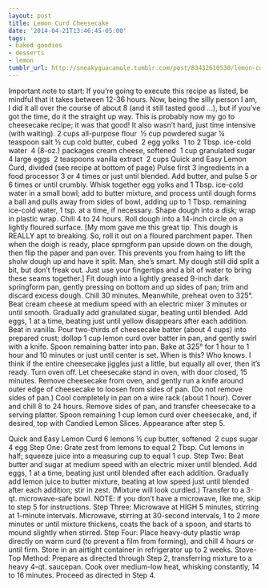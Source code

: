 ```yaml
---
layout: post
title: Lemon Curd Cheesecake
date: '2014-04-21T13:46:45-05:00'
tags:
- baked goodies
- desserts
- lemon
tumblr_url: http://sneakyguacamole.tumblr.com/post/83432610530/lemon-curd-cheesecake
---
```

Important note to start: If you’re going to execute this recipe as listed, be mindful that it takes between 12-36 hours. Now, being the silly person I am, I did it all over the course of about 8 (and it still tasted good …), but if you’ve got the time, do it the straight up way. This is probably now my go to cheesecake recipe; it was that good! It also wasn’t hard, just time intensive (with waiting).
2 cups all-purpose flour 
½ cup powdered sugar
¼ teaspoon salt
½ cup cold butter, cubed 
2 egg yolks 
1 to 2 Tbsp. ice-cold water 
4 (8-oz.) packages cream cheese, softened 
1 cup granulated sugar 
4 large eggs 
2 teaspoons vanilla extract 
2 cups Quick and Easy Lemon Curd, divided (see recipe at bottom of page)
Pulse first 3 ingredients in a food processor 3 or 4 times or just until blended. Add butter, and pulse 5 or 6 times or until crumbly. Whisk together egg yolks and 1 Tbsp. ice-cold water in a small bowl; add to butter mixture, and process until dough forms a ball and pulls away from sides of bowl, adding up to 1 Tbsp. remaining ice-cold water, 1 tsp. at a time, if necessary. Shape dough into a disk; wrap in plastic wrap. Chill 4 to 24 hours.
Roll dough into a 14-inch circle on a lightly floured surface. [My mom gave me this great tip. This dough is REALLY apt to breaking. So, roll it out on a floured parchment paper. Then when the doigh is ready, place sprngform pan upside down on the dough, then flip the paper and pan over. This prevents you from haing to lift the sholw dough up and have it split. Man, she’s smart. My dough still did split a bit, but don’t freak out. Just use your fingertips and a bit of water to bring these seams together.] Fit dough into a lightly greased 9-inch dark springform pan, gently pressing on bottom and up sides of pan; trim and discard excess dough. Chill 30 minutes.
Meanwhile, preheat oven to 325°. Beat cream cheese at medium speed with an electric mixer 3 minutes or until smooth. Gradually add granulated sugar, beating until blended. Add eggs, 1 at a time, beating just until yellow disappears after each addition. Beat in vanilla.
Pour two-thirds of cheesecake batter (about 4 cups) into prepared crust; dollop 1 cup lemon curd over batter in pan, and gently swirl with a knife. Spoon remaining batter into pan.
Bake at 325° for 1 hour to 1 hour and 10 minutes or just until center is set. When is this? Who knows. I think if the entire cheesecake jiggles just a little, but equally all over, then it’s ready. Turn oven off. Let cheesecake stand in oven, with door closed, 15 minutes. Remove cheesecake from oven, and gently run a knife around outer edge of cheesecake to loosen from sides of pan. (Do not remove sides of pan.) Cool completely in pan on a wire rack (about 1 hour). Cover and chill 8 to 24 hours.
Remove sides of pan, and transfer cheesecake to a serving platter. Spoon remaining 1 cup lemon curd over cheesecake, and, if desired, top with Candied Lemon Slices.
Appearance after step 5. 


Quick and Easy Lemon Curd
6 lemons
½ cup butter, softened 
2 cups sugar 
4 egg
Step One: Grate zest from lemons to equal 2 Tbsp. Cut lemons in half; squeeze juice into a measuring cup to equal 1 cup.
Step Two: Beat butter and sugar at medium speed with an electric mixer until blended. Add eggs, 1 at a time, beating just until blended after each addition. Gradually add lemon juice to butter mixture, beating at low speed just until blended after each addition; stir in zest. (Mixture will look curdled.) Transfer to a 3-qt. microwave-safe bowl.
NOTE: if you don’t have a microwave, like me, skip to step 5 for instructions. Step Three: Microwave at HIGH 5 minutes, stirring at 1-minute intervals. Microwave, stirring at 30-second intervals, 1 to 2 more minutes or until mixture thickens, coats the back of a spoon, and starts to mound slightly when stirred.
Step Four: Place heavy-duty plastic wrap directly on warm curd (to prevent a film from forming), and chill 4 hours or until firm. Store in an airtight container in refrigerator up to 2 weeks.
Stove-Top Method: Prepare as directed through Step 2, transferring mixture to a heavy 4-qt. saucepan. Cook over medium-low heat, whisking constantly, 14 to 16 minutes. Proceed as directed in Step 4.
